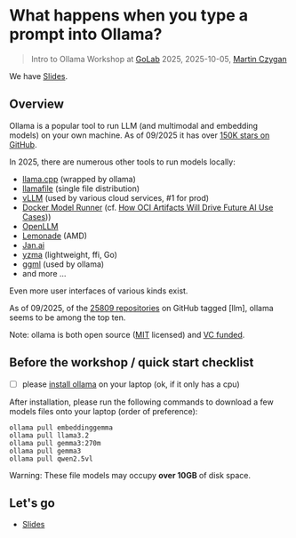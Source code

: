 # What happens when you type a prompt into Ollama?

> Intro to Ollama Workshop at [GoLab](https://golab.io) 2025, 2025-10-05,
> [Martin Czygan](https://de.linkedin.com/in/martin-czygan-58348842)

We have [Slides](Slides.md).

## Overview

Ollama is a popular tool to run LLM (and multimodal and embedding models) on
your own machine. As of 09/2025 it has over [150K stars on GitHub](https://github.com/ollama/ollama/).

In 2025, there are numerous other tools to run models locally:

* [llama.cpp](https://github.com/ggml-org/llama.cpp) (wrapped by ollama)
* [llamafile](https://github.com/Mozilla-Ocho/llamafile) (single file distribution)
* [vLLM](https://github.com/vllm-project/vllm) (used by various cloud services, #1 for prod)
* [Docker Model Runner](https://www.docker.com/blog/introducing-docker-model-runner/) (cf. [How OCI Artifacts Will Drive Future AI Use Cases](https://www.cncf.io/blog/2025/08/27/how-oci-artifacts-will-drive-future-ai-use-cases/)))
* [OpenLLM](https://github.com/bentoml/OpenLLM)
* [Lemonade](https://lemonade-server.ai/) (AMD)
* [Jan.ai](https://github.com/menloresearch/jan)
* [yzma](https://github.com/hybridgroup/yzma) (lightweight, ffi, Go)
* [ggml](https://github.com/ggml-org/ggml) (used by ollama)
* and more ...

Even more user interfaces of various kinds exist.

As of 09/2025, of the [25809 repositories](https://github.com/topics/llm) on GitHub
tagged [llm], ollama seems to be among the top ten.

Note: ollama is both open source
([MIT](https://github.com/ollama/ollama/?tab=MIT-1-ov-file#readme) licensed) and [VC
funded](https://www.ycombinator.com/companies/ollama).

## Before the workshop / quick start checklist

* [ ] please [install ollama](https://ollama.com/download) on your laptop (ok, if it only has a cpu)

After installation, please run the following commands to download a few models
files onto your laptop (order of preference):

```
ollama pull embeddinggemma
ollama pull llama3.2
ollama pull gemma3:270m
ollama pull gemma3
ollama pull qwen2.5vl
```

Warning: These file models may occupy **over 10GB** of disk space.


## Let's go

* [Slides](Slides.md)
